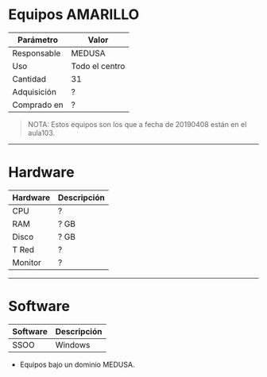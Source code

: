 
# Equipos AMARILLO

| Parámetro   | Valor |
| ----------- | ----- |
| Responsable | MEDUSA |
| Uso         | Todo el centro |
| Cantidad    | 31    |
| Adquisición | ? |
| Comprado en | ? |

> NOTA: Estos equipos son los que a fecha de 20190408 están en el aula103.

---

# Hardware

| Hardware | Descripción |
| -------- | -------------- |
| CPU      | ? 
| RAM      | ? GB |
| Disco    | ? GB |
| T Red    | ? |
| Monitor  | ? |

---

# Software

| Software | Descripción |
| -------- | ----------- |
| SSOO     | Windows     |

* Equipos bajo un dominio MEDUSA.
